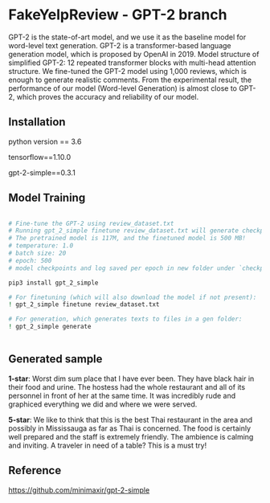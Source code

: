 # FakeYelpReview - GPT-2 branch
GPT-2 is the state-of-art model, and we use it as the baseline model for word-level text generation. 
GPT-2 is a transformer-based language generation model, which is proposed by OpenAI in 2019. 
Model structure of simplified GPT-2: 12 repeated transformer blocks with multi-head attention structure. 
We fine-tuned the GPT-2 model using 1,000 reviews, which is enough to generate realistic comments. 
From the experimental result,  the performance of our model (Word-level Generation) is almost close to GPT-2, which proves the accuracy and reliability of our model.

## Installation

python version == 3.6

tensorflow==1.10.0

gpt-2-simple==0.3.1


## Model Training

```bash

# Fine-tune the GPT-2 using review_dataset.txt
# Running gpt_2_simple finetune review_dataset.txt will generate checkpoints for fine-tuned model.
# The pretrained model is 117M, and the finetuned model is 500 MB!
# temperature: 1.0
# batch size: 20
# epoch: 500
# model checkpoints and log saved per epoch in new folder under `checkpoint/run1`

pip3 install gpt_2_simple

# For finetuning (which will also download the model if not present):
! gpt_2_simple finetune review_dataset.txt

# For generation, which generates texts to files in a gen folder:
! gpt_2_simple generate
                       
```

## Generated sample

**1-star**: Worst dim sum place that I have ever been. They have black hair in their food and urine. The hostess had the whole restaurant and all of its personnel in front of her at the same time. It was incredibly rude and graphiced everything we did and where we were served.

**5-star**: We like to think that this is the best Thai restaurant in the area and possibly in Mississauga as far as Thai is concerned.  The food is certainly well prepared and the staff is extremely friendly. The ambience is calming and inviting. A traveler in need of a table?  This is a must try!

## Reference

https://github.com/minimaxir/gpt-2-simple


